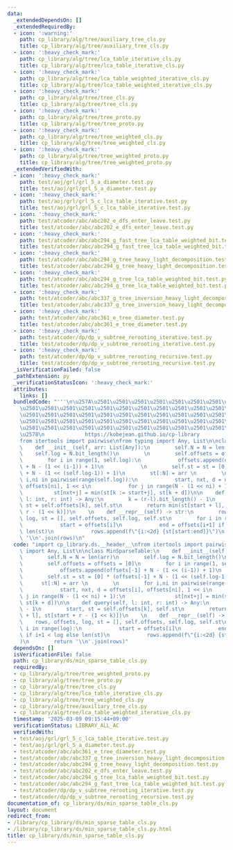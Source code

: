 ```yaml
---
data:
  _extendedDependsOn: []
  _extendedRequiredBy:
  - icon: ':warning:'
    path: cp_library/alg/tree/auxiliary_tree_cls.py
    title: cp_library/alg/tree/auxiliary_tree_cls.py
  - icon: ':heavy_check_mark:'
    path: cp_library/alg/tree/lca_table_iterative_cls.py
    title: cp_library/alg/tree/lca_table_iterative_cls.py
  - icon: ':heavy_check_mark:'
    path: cp_library/alg/tree/lca_table_weighted_iterative_cls.py
    title: cp_library/alg/tree/lca_table_weighted_iterative_cls.py
  - icon: ':heavy_check_mark:'
    path: cp_library/alg/tree/tree_cls.py
    title: cp_library/alg/tree/tree_cls.py
  - icon: ':heavy_check_mark:'
    path: cp_library/alg/tree/tree_proto.py
    title: cp_library/alg/tree/tree_proto.py
  - icon: ':heavy_check_mark:'
    path: cp_library/alg/tree/tree_weighted_cls.py
    title: cp_library/alg/tree/tree_weighted_cls.py
  - icon: ':heavy_check_mark:'
    path: cp_library/alg/tree/tree_weighted_proto.py
    title: cp_library/alg/tree/tree_weighted_proto.py
  _extendedVerifiedWith:
  - icon: ':heavy_check_mark:'
    path: test/aoj/grl/grl_5_a_diameter.test.py
    title: test/aoj/grl/grl_5_a_diameter.test.py
  - icon: ':heavy_check_mark:'
    path: test/aoj/grl/grl_5_c_lca_table_iterative.test.py
    title: test/aoj/grl/grl_5_c_lca_table_iterative.test.py
  - icon: ':heavy_check_mark:'
    path: test/atcoder/abc/abc202_e_dfs_enter_leave.test.py
    title: test/atcoder/abc/abc202_e_dfs_enter_leave.test.py
  - icon: ':heavy_check_mark:'
    path: test/atcoder/abc/abc294_g_fast_tree_lca_table_weighted_bit.test.py
    title: test/atcoder/abc/abc294_g_fast_tree_lca_table_weighted_bit.test.py
  - icon: ':heavy_check_mark:'
    path: test/atcoder/abc/abc294_g_tree_heavy_light_decomposition.test.py
    title: test/atcoder/abc/abc294_g_tree_heavy_light_decomposition.test.py
  - icon: ':heavy_check_mark:'
    path: test/atcoder/abc/abc294_g_tree_lca_table_weighted_bit.test.py
    title: test/atcoder/abc/abc294_g_tree_lca_table_weighted_bit.test.py
  - icon: ':heavy_check_mark:'
    path: test/atcoder/abc/abc337_g_tree_inversion_heavy_light_decomposition.test.py
    title: test/atcoder/abc/abc337_g_tree_inversion_heavy_light_decomposition.test.py
  - icon: ':heavy_check_mark:'
    path: test/atcoder/abc/abc361_e_tree_diameter.test.py
    title: test/atcoder/abc/abc361_e_tree_diameter.test.py
  - icon: ':heavy_check_mark:'
    path: test/atcoder/dp/dp_v_subtree_rerooting_iterative.test.py
    title: test/atcoder/dp/dp_v_subtree_rerooting_iterative.test.py
  - icon: ':heavy_check_mark:'
    path: test/atcoder/dp/dp_v_subtree_rerooting_recursive.test.py
    title: test/atcoder/dp/dp_v_subtree_rerooting_recursive.test.py
  _isVerificationFailed: false
  _pathExtension: py
  _verificationStatusIcon: ':heavy_check_mark:'
  attributes:
    links: []
  bundledCode: "'''\n\u257A\u2501\u2501\u2501\u2501\u2501\u2501\u2501\u2501\u2501\u2501\
    \u2501\u2501\u2501\u2501\u2501\u2501\u2501\u2501\u2501\u2501\u2501\u2501\u2501\
    \u2501\u2501\u2501\u2501\u2501\u2501\u2501\u2501\u2501\u2501\u2501\u2501\u2501\
    \u2501\u2501\u2501\u2501\u2501\u2501\u2501\u2501\u2501\u2501\u2501\u2501\u2501\
    \u2501\u2501\u2501\u2501\u2501\u2501\u2501\u2501\u2501\u2501\u2501\u2501\u2501\
    \u2578\n             https://kobejean.github.io/cp-library               \n'''\n\
    from itertools import pairwise\nfrom typing import Any, List\n\nclass MinSparseTable:\n\
    \    def __init__(self, arr: List[Any]):\n        self.N = N = len(arr)\n    \
    \    self.log = N.bit_length()\n        \n        self.offsets = offsets = [0]\n\
    \        for i in range(1, self.log):\n            offsets.append(offsets[-1]\
    \ + N - (1 << (i-1)) + 1)\n            \n        self.st = st = [0] * (offsets[-1]\
    \ + N - (1 << (self.log-1)) + 1)\n        st[:N] = arr \n        \n        for\
    \ i,ni in pairwise(range(self.log)):\n            start, nxt, d = offsets[i],\
    \ offsets[ni], 1 << i\n            for j in range(N - (1 << ni) + 1):\n      \
    \          st[nxt+j] = min(st[k := start+j], st[k + d])\n\n    def query(self,\
    \ l: int, r: int) -> Any:\n        k = (r-l).bit_length() - 1\n        start,\
    \ st = self.offsets[k], self.st\n        return min(st[start + l], st[start +\
    \ r - (1 << k)])\n    \n    def __repr__(self) -> str:\n        rows, offsets,\
    \ log, st = [], self.offsets, self.log, self.st\n        for i in range(log):\n\
    \            start = offsets[i]\n            end = offsets[i+1] if i+1 < log else\
    \ len(st)\n            rows.append(f\"{i:<2d} {st[start:end]}\")\n        return\
    \ '\\n'.join(rows)\n"
  code: "import cp_library.ds.__header__\nfrom itertools import pairwise\nfrom typing\
    \ import Any, List\n\nclass MinSparseTable:\n    def __init__(self, arr: List[Any]):\n\
    \        self.N = N = len(arr)\n        self.log = N.bit_length()\n        \n\
    \        self.offsets = offsets = [0]\n        for i in range(1, self.log):\n\
    \            offsets.append(offsets[-1] + N - (1 << (i-1)) + 1)\n            \n\
    \        self.st = st = [0] * (offsets[-1] + N - (1 << (self.log-1)) + 1)\n  \
    \      st[:N] = arr \n        \n        for i,ni in pairwise(range(self.log)):\n\
    \            start, nxt, d = offsets[i], offsets[ni], 1 << i\n            for\
    \ j in range(N - (1 << ni) + 1):\n                st[nxt+j] = min(st[k := start+j],\
    \ st[k + d])\n\n    def query(self, l: int, r: int) -> Any:\n        k = (r-l).bit_length()\
    \ - 1\n        start, st = self.offsets[k], self.st\n        return min(st[start\
    \ + l], st[start + r - (1 << k)])\n    \n    def __repr__(self) -> str:\n    \
    \    rows, offsets, log, st = [], self.offsets, self.log, self.st\n        for\
    \ i in range(log):\n            start = offsets[i]\n            end = offsets[i+1]\
    \ if i+1 < log else len(st)\n            rows.append(f\"{i:<2d} {st[start:end]}\"\
    )\n        return '\\n'.join(rows)"
  dependsOn: []
  isVerificationFile: false
  path: cp_library/ds/min_sparse_table_cls.py
  requiredBy:
  - cp_library/alg/tree/tree_weighted_proto.py
  - cp_library/alg/tree/tree_proto.py
  - cp_library/alg/tree/tree_cls.py
  - cp_library/alg/tree/lca_table_iterative_cls.py
  - cp_library/alg/tree/tree_weighted_cls.py
  - cp_library/alg/tree/auxiliary_tree_cls.py
  - cp_library/alg/tree/lca_table_weighted_iterative_cls.py
  timestamp: '2025-03-09 09:15:44+09:00'
  verificationStatus: LIBRARY_ALL_AC
  verifiedWith:
  - test/aoj/grl/grl_5_c_lca_table_iterative.test.py
  - test/aoj/grl/grl_5_a_diameter.test.py
  - test/atcoder/abc/abc361_e_tree_diameter.test.py
  - test/atcoder/abc/abc337_g_tree_inversion_heavy_light_decomposition.test.py
  - test/atcoder/abc/abc294_g_tree_heavy_light_decomposition.test.py
  - test/atcoder/abc/abc202_e_dfs_enter_leave.test.py
  - test/atcoder/abc/abc294_g_tree_lca_table_weighted_bit.test.py
  - test/atcoder/abc/abc294_g_fast_tree_lca_table_weighted_bit.test.py
  - test/atcoder/dp/dp_v_subtree_rerooting_iterative.test.py
  - test/atcoder/dp/dp_v_subtree_rerooting_recursive.test.py
documentation_of: cp_library/ds/min_sparse_table_cls.py
layout: document
redirect_from:
- /library/cp_library/ds/min_sparse_table_cls.py
- /library/cp_library/ds/min_sparse_table_cls.py.html
title: cp_library/ds/min_sparse_table_cls.py
---
```

